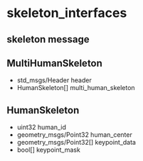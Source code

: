 # skeleton_interfaces

## skeleton message

MultiHumanSkeleton
-----
 * std_msgs/Header header
 * HumanSkeleton[] multi_human_skeleton
 
 
 HumanSkeleton
-----
 * uint32 human_id
 * geometry_msgs/Point32 human_center
 * geometry_msgs/Point32[] keypoint_data
 * bool[] keypoint_mask

